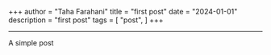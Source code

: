 +++
author = "Taha Farahani"
title = "first post"
date = "2024-01-01"
description = "first post"
tags = [
    "post",
]
+++

<hr>
A simple post
